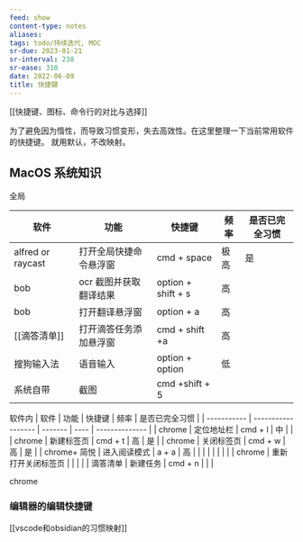 ```yaml
---
feed: show
content-type: notes
aliases: 
tags: todo/持续迭代, MOC
sr-due: 2023-01-21
sr-interval: 238
sr-ease: 310
date: 2022-06-09
title: 快捷键
---
```


[[快捷键、图标、命令行的对比与选择]]

为了避免因为惰性，而导致习惯变形，失去高效性。在这里整理一下当前常用软件的快捷键。
就用默认，不改映射。

## MacOS 系统知识

全局

| 软件              | 功能                   | 快捷键             | 频率 | 是否已完全习惯 |
| ----------------- | ---------------------- | ------------------ | ---- | -------------- |
| alfred or raycast | 打开全局快捷命令悬浮窗 | cmd + space        | 极高 | 是             |
| bob               | ocr 截图并获取翻译结果  | option + shift + s | 高   |                |
| bob               | 打开翻译悬浮窗         | option + a         | 高   |                |
| [[滴答清单]]      | 打开滴答任务添加悬浮窗 | cmd + shift +a     | 高   |                |
| 搜狗输入法        | 语音输入               | option + option    | 低   |                |
| 系统自带          | 截图                   | cmd +shift + 5                   |      |                |

软件内
| 软件        | 功能               | 快捷键  | 频率 | 是否已完全习惯 |
| ----------- | ------------------ | ------- | ---- | -------------- |
| chrome      | 定位地址栏         | cmd + l | 中   |                |
| chrome      | 新建标签页         | cmd + t | 高   | 是             |
| chrome      | 关闭标签页         | cmd + w | 高   | 是             |
| chrome+ 简悦 | 进入阅读模式       | a + a   | 高     |                |
|             |                    |         |      |                |
| chrome      | 重新打开关闭标签页 |         |      |                |
| 滴答清单    | 新建任务           |  cmd + n       |      |                |

chrome
### 编辑器的编辑快捷键

[[vscode和obsidian的习惯映射]]